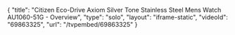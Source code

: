 {
    "title": "Citizen Eco-Drive Axiom Silver Tone Stainless Steel Mens Watch AU1060-51G - Overview",
    "type": "solo",
    "layout": "iframe-static",
    "videoId": "69863325",
    "url": "\/tvpembed\/69863325"
}